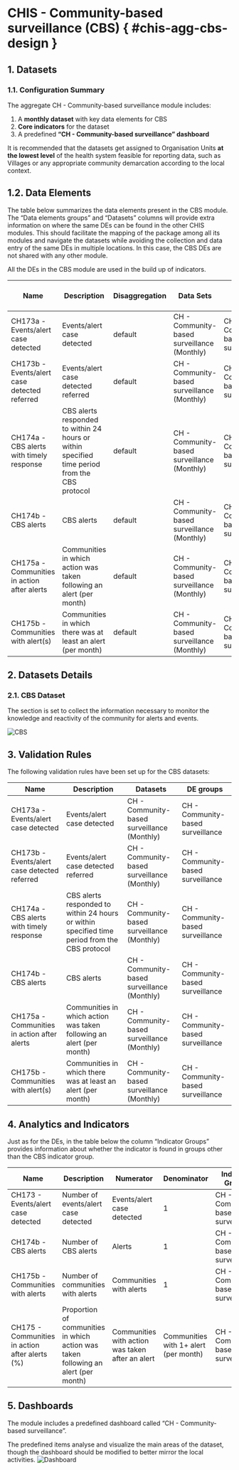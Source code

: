 ﻿# CHIS - Community-based surveillance (CBS) { #chis-agg-cbs-design }

## 1. Datasets

### 1.1. Configuration Summary

The aggregate CH - Community-based surveillance module includes:

1. A **monthly dataset** with key data elements for CBS
2. **Core indicators** for the dataset
3. A predefined **“CH - Community-based surveillance” dashboard**

It is recommended that the datasets get assigned to Organisation Units **at the lowest level** of the health system feasible for reporting data, such as Villages or any appropriate community demarcation according to the local context.

## 1.2. Data Elements

The table below summarizes the data elements present in the CBS module. The “Data elements groups” and “Datasets” columns will provide extra information on where the same DEs can be found in the other CHIS modules. This should facilitate the mapping of the package among all its modules and navigate the datasets while avoiding the collection and data entry of the same DEs in multiple locations. In this case, the CBS DEs are not shared with any other module.

All the DEs in the CBS module are used in the build up of indicators.

| Name                                         | Description                                                                                   | Disaggregation | Data Sets                                   | Data Element Groups               |   |
|----------------------------------------------|-----------------------------------------------------------------------------------------------|----------------|---------------------------------------------|-----------------------------------|---|
| CH173a - Events/alert case detected          | Events/alert case detected                                                                    | default        | CH - Community-based surveillance (Monthly) | CH - Community-based surveillance |   |
| CH173b - Events/alert case detected referred | Events/alert case detected referred                                                           | default        | CH - Community-based surveillance (Monthly) | CH - Community-based surveillance |   |
| CH174a - CBS alerts with timely response     | CBS alerts responded to within 24 hours or within specified time period from the CBS protocol | default        | CH - Community-based surveillance (Monthly) | CH - Community-based surveillance |   |
| CH174b - CBS alerts                          | CBS alerts                                                                                    | default        | CH - Community-based surveillance (Monthly) | CH - Community-based surveillance |   |
| CH175a - Communities in action after alerts  | Communities in which action was taken following an alert (per month)                          | default        | CH - Community-based surveillance (Monthly) | CH - Community-based surveillance |   |
| CH175b - Communities with alert(s)           | Communities in which there was at least an alert (per month)                                  | default        | CH - Community-based surveillance (Monthly) | CH - Community-based surveillance |   |

## 2. Datasets Details

### 2.1. CBS Dataset

The section is set to collect the information necessary to monitor the knowledge and reactivity of the community for alerts and events.

![CBS](resources/images/chis-cbs-m-001.png)

## 3. Validation Rules

The following validation rules have been set up for the CBS datasets:

| Name                                         | Description                                                                                   | Datasets                                    | DE groups                         |
|----------------------------------------------|-----------------------------------------------------------------------------------------------|---------------------------------------------|-----------------------------------|
| CH173a - Events/alert case detected          | Events/alert case detected                                                                    | CH - Community-based surveillance (Monthly) | CH - Community-based surveillance |
| CH173b - Events/alert case detected referred | Events/alert case detected referred                                                           | CH - Community-based surveillance (Monthly) | CH - Community-based surveillance |
| CH174a - CBS alerts with timely response     | CBS alerts responded to within 24 hours or within specified time period from the CBS protocol | CH - Community-based surveillance (Monthly) | CH - Community-based surveillance |
| CH174b - CBS alerts                          | CBS alerts                                                                                    | CH - Community-based surveillance (Monthly) | CH - Community-based surveillance |
| CH175a - Communities in action after alerts  | Communities in which action was taken following an alert (per month)                          | CH - Community-based surveillance (Monthly) | CH - Community-based surveillance |
| CH175b - Communities with alert(s)           | Communities in which there was at least an alert (per month)                                  | CH - Community-based surveillance (Monthly) | CH - Community-based surveillance |

## 4. Analytics and Indicators

Just as for the DEs, in the table below the column “Indicator Groups” provides information about whether the indicator is found in groups other than the CBS indicator group.

| Name                                           | Description                                                                        | Numerator                                        | Denominator                           | Indicator Groups                  |
|------------------------------------------------|------------------------------------------------------------------------------------|--------------------------------------------------|---------------------------------------|-----------------------------------|
| CH173 - Events/alert case detected             | Number of events/alert case detected                                               | Events/alert case detected                       | 1                                     | CH - Community-based surveillance |
| CH174b - CBS alerts                            | Number of CBS alerts                                                               | Alerts                                           | 1                                     | CH - Community-based surveillance |
| CH175b - Communities with alerts               | Number of communities with alerts                                                  | Communities with alerts                          | 1                                     | CH - Community-based surveillance |
| CH175 - Communities in action after alerts (%) | Proportion of communities in which action was taken following an alert (per month) | Communities with action was taken after an alert | Communities with 1+ alert (per month) | CH - Community-based surveillance |

## 5. Dashboards

The module includes a predefined dashboard called “CH - Community-based surveillance”.

The predefined items analyse and visualize the main areas of the dataset, though the dashboard should be modified to better mirror the local activities.
![Dashboard](resources/images/chis-cbs-db-001.png)
